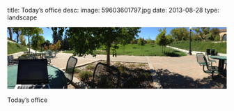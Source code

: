 title: Today’s office 
desc: 
image: 59603601797.jpg
date: 2013-08-28
type: landscape

<img src="/static/media/59603601797.jpg"/>
<div class="caption"><p>Today’s office</p> </div>

